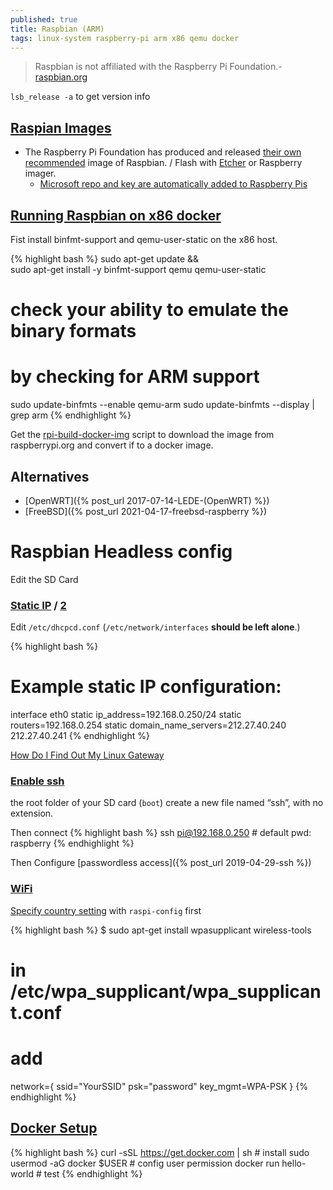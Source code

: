 ```yaml
---
published: true
title: Raspbian (ARM)
tags: linux-system raspberry-pi arm x86 qemu docker
---
```

> Raspbian is not affiliated with the Raspberry Pi Foundation.- [raspbian.org](https://www.raspbian.org/)

`lsb_release -a` to get version info

## [Raspian Images](https://www.raspbian.org/RaspbianImages)
- The Raspberry Pi Foundation has produced and released [their own recommended](https://www.raspberrypi.org/software/operating-systems/#raspberry-pi-os-32-bit) image of Raspbian. / Flash with [Etcher](https://www.balena.io/etcher/) or Raspberry imager.
	- [Microsoft repo and key are automatically added to Raspberry Pis](https://www.jeffgeerling.com/blog/2021/microsoft-repo-and-key-are-automatically-added-raspberry-pis)

## [Running Raspbian on x86 docker](http://blog.guiraudet.com/raspberrypi/2016/03/03/raspbian-image-for-docker.html)

Fist install binfmt-support and qemu-user-static on the x86 host.

{% highlight bash %}
sudo apt-get update && \
sudo apt-get install -y binfmt-support qemu qemu-user-static 

# check your ability to emulate the binary formats 
# by checking for ARM support 
sudo update-binfmts --enable qemu-arm
sudo update-binfmts --display | grep arm
{% endhighlight %}

Get the [rpi-build-docker-img](https://raw.githubusercontent.com/jguiraudet/jguiraudet.github.io/master/_includes/bin/rpi-build-docker-img) script to download the image from raspberrypi.org and convert if to a docker image.

## Alternatives
- [OpenWRT]({% post_url 2017-07-14-LEDE-(OpenWRT) %})
- [FreeBSD]({% post_url 2021-04-17-freebsd-raspberry %})

# Raspbian Headless config
Edit the SD Card

### [Static IP](https://raspberrypi.stackexchange.com/questions/37916/setting-up-a-static-ip-address-on-raspian-jessie) / [2](https://raspberrypi.stackexchange.com/questions/37920/how-do-i-set-up-networking-wifi-static-ip-address-on-raspbian-raspberry-pi-os)

Edit `/etc/dhcpcd.conf` (`/etc/network/interfaces` **should be left alone**.)

{% highlight bash %}
# Example static IP configuration:
interface eth0
static ip_address=192.168.0.250/24
static routers=192.168.0.254
static domain_name_servers=212.27.40.240 212.27.40.241
{% endhighlight %}

[How Do I Find Out My Linux Gateway](https://www.cyberciti.biz/faq/how-to-find-gateway-ip-address/)

### [Enable ssh](https://roboticsbackend.com/enable-ssh-on-raspberry-pi-raspbian/)
the root folder of your SD card (`boot`) create a new file named “ssh”, with no extension.

Then connect 
{% highlight bash %}
ssh pi@192.168.0.250	# default pwd: raspberry
{% endhighlight %}

Then Configure [passwordless access]({% post_url 2019-04-29-ssh %})


### [WiFi](https://www.maketecheasier.com/setup-wifi-on-raspberry-pi/)

[Specify country setting](https://raspberrypi.stackexchange.com/questions/43720/disable-wifi-wlan0-on-pi-3/113815#113815) with `raspi-config` first

{% highlight bash %}
$ sudo apt-get install wpasupplicant wireless-tools

# in /etc/wpa_supplicant/wpa_supplicant.conf
# add 
network={
        ssid="YourSSID"
        psk="password"
        key_mgmt=WPA-PSK
}
{% endhighlight %}

## [Docker Setup](https://phoenixnap.com/kb/docker-on-raspberry-pi)

{% highlight bash %}
curl -sSL https://get.docker.com | sh # install
sudo usermod -aG docker $USER         # config user permission
docker run hello-world                # test
{% endhighlight %}
